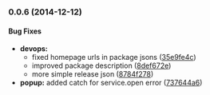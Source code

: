 ### 0.0.6 (2014-12-12)


#### Bug Fixes

* **devops:**
  * fixed homepage urls in package jsons ([35e9fe4c](https://github.com/electblake/browser-share-links/commit/35e9fe4c6e6d54f19a69907e7b47b8c0aeaa9c97))
  * improved package description ([8def672e](https://github.com/electblake/browser-share-links/commit/8def672e53bca18afc6e552a96628b3e729a7009))
  * more simple release json ([8784f278](https://github.com/electblake/browser-share-links/commit/8784f278320534e796d47a5ce27f0e4ce8a7e000))
* **popup:** added catch for service.open error ([737644a6](https://github.com/electblake/browser-share-links/commit/737644a633bb0817aa0d6c5b8803335a63ee8b6d))

